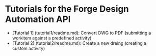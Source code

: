 # Tutorials for the Forge Design Automation API

+ [Tutorial 1] (tutorial1/readme.md): Convert DWG to PDF (submitting a workitem against a predefined activity)
+ [Tutorial 2] (tutorial2/readme.md): Create a new draing (creating a custom activity)
